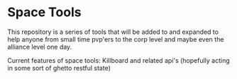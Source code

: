 Space Tools
==========

This repository is a series of tools that will be added to and expanded to help anyone from small time pvp'ers to the corp level and maybe even the alliance level one day.

Current features of space tools:
Killboard and related api's (hopefully acting in some sort of ghetto restful state)